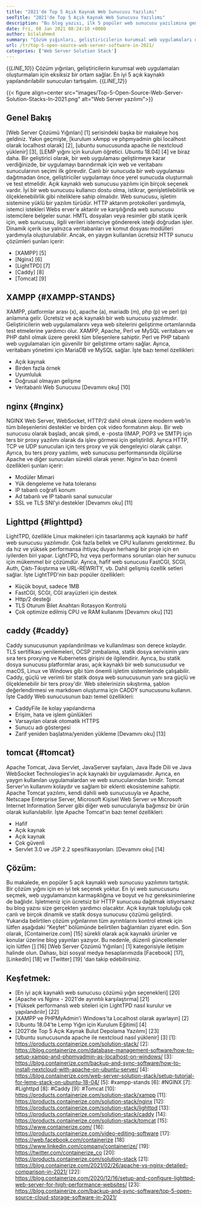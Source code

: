 ```yaml
---
title: "2021'de Top 5 Açık Kaynak Web Sunucusu Yazılımı" 
seoTitle: "2021'de Top 5 Açık Kaynak Web Sunucusu Yazılımı" 
description: "Bu blog yazısı, ilk 5 popüler web sunucusu yazılımına genel bir bakış sunar. Burada listelenen tüm yazılımlar kendi kendine barındırılır, ücretsizdir ve zengin özellikler sunar." 
date: Fri, 08 Jan 2021 08:24:10 +0000
author: bilalahmed
summary: "Çözüm yığınları, geliştiricilerin kurumsal web uygulamaları oluşturmaları için eksiksiz bir ortam sağlar. En iyi 5 açık kaynaklı yapılandırılabilir sunucuları tartışalım." 
url: /tr/top-5-open-source-web-server-software-in-2021/
categories: ['Web Server Solution Stack']
---
```

{{_LINE_10_}}
  Çözüm yığınları, geliştiricilerin kurumsal web uygulamaları oluşturmaları için eksiksiz bir ortam sağlar. En iyi 5 açık kaynaklı yapılandırılabilir sunucuları tartışalım.
{{_LINE_12_}}

{{< figure align=center src="images/Top-5-Open-Source-Web-Server-Solution-Stacks-In-2021.png" alt="Web Server yazılımı">}}


## Genel Bakış
[Web Server Çözümü Yığınları] [1] serisindeki başka bir makaleye hoş geldiniz. Yakın geçmişte, [kurulum xAmpp ve phpmyadmin gibi localhost olarak localhost olarak] [2], [ubuntu sunucusunda apache ile nextcloud yüklenir] [3], [LEMP yığını için kurulum öğretici. Ubuntu 18.04] [4] ve biraz daha. Bir geliştirici olarak, bir web uygulaması geliştirmeye karar verdiğinizde, bir uygulamayı barındırmak için web ve veritabanı sunucularının seçimi ilk görevdir. Canlı bir sunucuda bir web uygulaması dağıtmadan önce, geliştiriciler uygulamayı önce yerel sunucuda oluşturmalı ve test etmelidir. Açık kaynaklı web sunucusu yazılımı için birçok seçenek vardır. İyi bir web sunucusu kullanıcı dostu olma, istikrar, genişletilebilirlik ve ölçeklenebilirlik gibi niteliklere sahip olmalıdır.
Web sunucusu, işletim sistemine yüklü bir yazılım türüdür. HTTP aktarım protokolleri yardımıyla, istemci istekleri Webs erver'e aktarılır ve karşılığında web sunucusu istemcilere belgeler sunar. HMTL dosyaları veya resimler gibi statik içerik için, web sunucusu, ilgili verileri istemciye göndererek isteği doğrudan işler. Dinamik içerik ise yalnızca veritabanları ve komut dosyası modülleri yardımıyla oluşturulabilir. Ancak, en yaygın kullanılan ücretsiz HTTP sunucu çözümleri şunları içerir:
  * [XAMPP] [5]
  * [Nginx] [6]
  * [LightTPD] [7]
  * [Caddy] [8]
  * [Tomcat] [9]

## XAMPP {#XAMPP-STANDS}
XAMPP, platformlar arası (x), apache (a), mariadb (m), php (p) ve perl (p) anlamına gelir. Ücretsiz ve açık kaynaklı bir web sunucusu yazılımıdır. Geliştiricilerin web uygulamalarını veya web sitelerini geliştirme ortamlarında test etmelerine yardımcı olur. XAMPP, Apache, Perl ve MySQL veritabanı ve PHP dahil olmak üzere gerekli tüm bileşenlere sahiptir. Perl ve PHP tabanlı web uygulamaları için güvenilir bir geliştirme ortamı sağlar. Ayrıca, veritabanı yönetimi için MariaDB ve MySQL sağlar. İşte bazı temel özellikleri:
  * Açık kaynak
  * Birden fazla örnek
  * Uyumluluk
  * Doğrusal olmayan gelişme
  * Veritabanlı Web Sunucusu
[Devamını oku] [10]

## nginx {#nginx}
NGINX Web Server, WebSocket, HTTP/2 dahil olmak üzere modern web'in tüm bileşenlerini destekler ve birden çok video formatının akışı. Bir web sunucusu olarak başladı, ancak şimdi, e -posta (IMAP, POP3 ve SMTP) için ters bir proxy yazılımı olarak da işlev görmesi için geliştirildi. Ayrıca HTTP, TCP ve UDP sunucuları için ters proxy ve yük dengeleyici olarak çalışır. Ayrıca, bu ters proxy yazılımı, web sunucusu performansında ölçülürse Apache ve diğer sunucuları sürekli olarak yener. Nginx'in bazı önemli özellikleri şunları içerir:
  * Modüler Mimari
  * Yük dengeleme ve hata toleransı
  * IP tabanlı coğrafi konum
  * Ad tabanlı ve IP tabanlı sanal sunucular
  * SSL ve TLS SNI'yi destekler
[Devamını oku] [11]

## Lighttpd {#lighttpd}
LightTPD, özellikle Linux makineleri için tasarlanmış açık kaynaklı bir hafif web sunucusu yazılımıdır. Çok fazla bellek ve CPU kullanımı gerektirmez. Bu da hız ve yüksek performansa ihtiyaç duyan herhangi bir proje için en iyilerden biri yapar. LightTPD, hız veya performans sorunları olan her sunucu için mükemmel bir çözümdür. Ayrıca, hafif web sunucusu FastCGI, SCGI, Auth, Çıktı-Tıkıştırma ve URL-REWRITY, vb. Dahil gelişmiş özellik setleri sağlar. İşte LightTPD'nin bazı popüler özellikleri:
  * Küçük boyut, sadece 1MB
  * FastCGI, SCGI, CGI arayüzleri için destek
  * Http/2 desteği
  * TLS Oturum Bilet Anahtarı Rotasyon Kontrolü
  * Çok optimize edilmiş CPU ve RAM kullanımı
[Devamını oku] [12]

## caddy {#caddy}
Caddy sunucusunun yapılandırılması ve kullanılması son derece kolaydır. TLS sertifikası yenilemeleri, OCSP zımbalama, statik dosya servisinin yanı sıra ters proxying ve Kubernetes girişini de ilgilendirir. Ayrıca, bu statik dosya sunucusu platformlar arası, açık kaynaklı bir web sunucusudur ve macOS, Linux ve Windows gibi tüm önemli işletim sistemlerinde çalışabilir. Caddy, güçlü ve verimli bir statik dosya web sunucusunun yanı sıra güçlü ve ölçeklenebilir bir ters proxy'dir. Web sitelerinizin sıkıştırma, şablon değerlendirmesi ve markdown oluşturma için CADDY sunucusunu kullanın. İşte Caddy Web sunucusunun bazı temel özellikleri:
  * CaddyFile ile kolay yapılandırma
  * Erişim, hata ve işlem günlükleri
  * Varsayılan olarak otomatik HTTPS
  * Sunucu adı göstergesi
  * Zarif yeniden başlatma/yeniden yükleme
[Devamını oku] [13]

## tomcat {#tomcat}
Apache Tomcat, Java Servlet, JavaServer sayfaları, Java İfade Dili ve Java WebSocket Technologies'in açık kaynaklı bir uygulamasıdır. Ayrıca, en yaygın kullanılan uygulamalardan ve web sunucularından biridir. Tomcat Server'ın kullanımı kolaydır ve sağlam bir eklenti ekosistemine sahiptir. Apache Tomcat yazılımı, kendi dahili web sunucusuyla ve Apache, Netscape Enterprise Server, Microsoft Kişisel Web Server ve Microsoft Internet Information Server gibi diğer web sunucularıyla bağımsız bir ürün olarak kullanılabilir. İşte Apache Tomcat'ın bazı temel özellikleri:
  * Hafif
  * Açık kaynak
  * Açık kaynak
  * Çok güvenli
  * Servlet 3.0 ve JSP 2.2 spesifikasyonları.
[Devamını oku] [14]

## Çözüm:
Bu makalede, en popüler 5 açık kaynaklı web sunucusu yazılımını tartıştık. Bir çözüm yığını için en iyi tek seçenek yoktur. En iyi web sunucusunu seçmek, web uygulamanızın karmaşıklığına ve boyut ve hız gereksinimlerine de bağlıdır. İşletmeniz için ücretsiz bir HTTP sunucusu dağıtmak istiyorsanız bu blog yazısı size gerçekten yardımcı olacaktır. Açık kaynak topluluğu çok canlı ve birçok dinamik ve statik dosya sunucusu çözümü geliştirdi. Yukarıda belirtilen çözüm yığınlarının tüm ayrıntılarını kontrol etmek için lütfen aşağıdaki “Keşfet” bölümünde belirtilen bağlantıları ziyaret edin.
Son olarak, [Containerize.com] [15] sürekli olarak açık kaynaklı ürünler ve konular üzerine blog yayınları yazıyor. Bu nedenle, düzenli güncellemeler için lütfen [] [16] [Web Server Çözümü Yığınları] [1] kategorisiyle iletişim halinde olun. Dahası, bizi sosyal medya hesaplarımızda [Facebook] [17], [LinkedIn] [18] ve [Twitter] [19] 'dan takip edebilirsiniz.

## Keşfetmek:
  * [En iyi açık kaynaklı web sunucusu çözümü yığın seçenekleri] [20]
  * [Apache vs Nginx - 2021'de ayrıntılı karşılaştırma] [21]
  * [Yüksek performanslı web siteleri için LightTPD nasıl kurulur ve yapılandırılır] [22]
  * [XAMPP ve PHPMyAdmin'i Windows'ta Localhost olarak ayarlayın] [2]
  * [Ubuntu 18.04'te Lemp Yığın için Kurulum Eğitimi] [4]
  * [2021'de Top 5 Açık Kaynak Bulut Depolama Yazılımı] [23]
  * [Ubuntu sunucusunda apache ile nextcloud nasıl yüklenir] [3]
[1]: https://products.containerize.com/solution-stack/
[2]: https://blog.containerize.com/database-management-software/how-to-setup-xampp-and-phpmyadmin-as-localhost-on-windows/
[3]: https://blog.containerize.com/backup-and-sync-software/how-to-install-nextcloud-with-apache-on-ubuntu-server/
[4]: https://blog.containerize.com/web-server-solution-stack/setup-tutorial-for-lemp-stack-on-ubuntu-18-04/
[5]: #xampp-stands
[6]: #NGINX
[7]: #Lighttpd
[8]: #Caddy
[9]: #Tomcat
[10]: https://products.containerize.com/solution-stack/xampp
[11]: https://products.containerize.com/solution-stack/nginx
[12]: https://products.containerize.com/solution-stack/lighttpd
[13]: https://products.containerize.com/solution-stack/caddy
[14]: https://products.containerize.com/solution-stack/tomcat
[15]: https://www.containerize.com/
[16]: https://products.containerize.com/video-editing-software
[17]: https://web.facebook.com/containerize
[18]: https://www.linkedin.com/company/containerize/
[19]: https://twitter.com/containerize_co
[20]: https://products.containerize.com/solution-stack
[21]: https://blog.containerize.com/2021/02/26/apache-vs-nginx-detailed-comparison-in-2021/
[22]: https://blog.containerize.com/2020/12/16/setup-and-configure-lighttpd-web-server-for-high-performance-websites/
[23]: https://blog.containerize.com/backup-and-sync-software/top-5-open-source-cloud-storage-software-in-2021/
